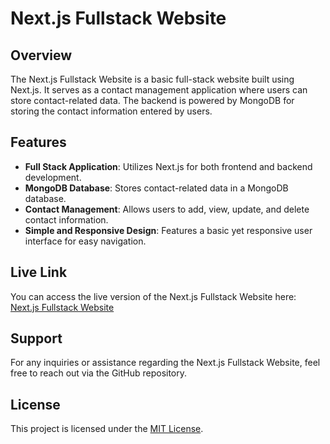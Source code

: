 # Next.js Fullstack Website

## Overview

The Next.js Fullstack Website is a basic full-stack website built using Next.js. It serves as a contact management application where users can store contact-related data. The backend is powered by MongoDB for storing the contact information entered by users.

## Features

- **Full Stack Application**: Utilizes Next.js for both frontend and backend development.
- **MongoDB Database**: Stores contact-related data in a MongoDB database.
- **Contact Management**: Allows users to add, view, update, and delete contact information.
- **Simple and Responsive Design**: Features a basic yet responsive user interface for easy navigation.

## Live Link

You can access the live version of the Next.js Fullstack Website here: [Next.js Fullstack Website](https://nextjs-fullstack-website.vercel.app/)

## Support

For any inquiries or assistance regarding the Next.js Fullstack Website, feel free to reach out via the GitHub repository.

## License

This project is licensed under the [MIT License](LICENSE).

